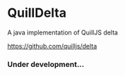 # QuillDelta

A java implementation of QuillJS delta

https://github.com/quilljs/delta

### **Under development...**
